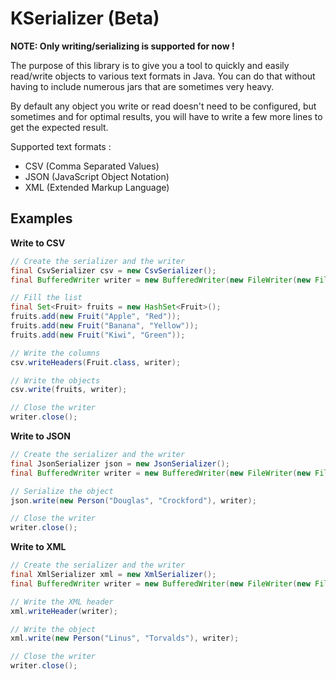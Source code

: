 KSerializer (Beta)
=================

**NOTE: Only writing/serializing is supported for now !**

The purpose of this library is to give you a tool to quickly and easily read/write objects to various text formats in Java.
You can do that without having to include numerous jars that are sometimes very heavy.

By default any object you write or read doesn't need to be configured, but sometimes and for optimal results,
you will have to write a few more lines to get the expected result.

Supported text formats :

* CSV (Comma Separated Values)
* JSON (JavaScript Object Notation)
* XML (Extended Markup Language)


Examples
--------

**Write to CSV**

```java
// Create the serializer and the writer
final CsvSerializer csv = new CsvSerializer();
final BufferedWriter writer = new BufferedWriter(new FileWriter(new File("fruits.csv")));

// Fill the list
final Set<Fruit> fruits = new HashSet<Fruit>();
fruits.add(new Fruit("Apple", "Red"));
fruits.add(new Fruit("Banana", "Yellow"));
fruits.add(new Fruit("Kiwi", "Green"));

// Write the columns
csv.writeHeaders(Fruit.class, writer);

// Write the objects
csv.write(fruits, writer);

// Close the writer
writer.close();
```


**Write to JSON**

```java
// Create the serializer and the writer
final JsonSerializer json = new JsonSerializer();
final BufferedWriter writer = new BufferedWriter(new FileWriter(new File("person.json")));

// Serialize the object
json.write(new Person("Douglas", "Crockford"), writer);

// Close the writer
writer.close();
```


**Write to XML**

```java
// Create the serializer and the writer
final XmlSerializer xml = new XmlSerializer();
final BufferedWriter writer = new BufferedWriter(new FileWriter(new File("person.xml")));

// Write the XML header
xml.writeHeader(writer);

// Write the object
xml.write(new Person("Linus", "Torvalds"), writer);

// Close the writer
writer.close();
```
